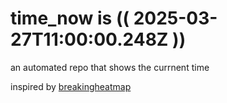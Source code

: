 # time_now is (( 2025-03-27T11:00:00.248Z ))

an automated repo that shows the currnent time

inspired by [breakingheatmap](https://github.com/breakingheatmap/breakingheatmap)